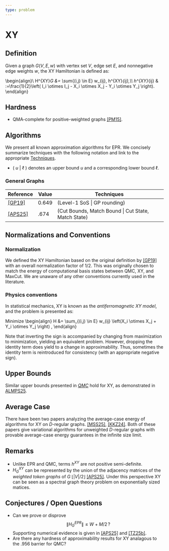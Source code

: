 ```yaml
---
type: problem
---
```


# XY

## Definition

Given a graph $G(V,E,w)$ with vertex set $V$, edge set $E$, and nonnegative edge weights $w$, the XY Hamiltonian is defined as:

\begin{align}\\
H^{XY}_G &=  \sum_{(i,j) \in E} w_{ij}\, h^{XY}_{ij},\\\\
h^{XY}_{ij} & :=\frac{1}{2}\left( I_i \otimes I_j - X_i \otimes X_j - Y_i \otimes Y_j \right).
\end{align}


## Hardness
* QMA-complete for positive-weighted graphs [[PM15]]({{site.baseurl}}/bib#PM15).

## Algorithms 

We present all known approximation algorithms for EPR. We concisely summarize techniques with the following notation and link to the appropriate [Techniques]({{site.baseurl}}/techniques).

* ( $u$ \| $\ell$ ) denotes an upper bound $u$ and a corresponding lower bound $\ell$. 


### General Graphs

| Reference   | Value      | Techniques                                     |
|-------------|------------|-------------------------------------------|
| [[GP19]]({{site.baseurl}}/bib#GP19)    | $0.649$      | (Level-1 SoS \| GP rounding)      |
| [[APS25]]({{site.baseurl}}/bib#ALMPS25)    | $.674$       | (Cut Bounds, Match Bound \| Cut State, Match State)   |


## Normalizations and Conventions

### Normalization 
We defined the XY Hamiltonian based on the original definition by [[GP19]]({{site.baseurl}}/bib#GP19) with an overall normalization factor of $1/2$. This was originally chosen to match the energy of computational basis states between QMC, XY, and MaxCut. We are unaware of any other conventions currently used in the literature.

### Physics conventions
In statistical mechanics, XY is known as the *antiferromagnetic XY model*, and the problem is presented as:

Minimize
\begin{align}
H &= \sum_{(i,j) \in E} w_{ij} \left(X_i \otimes X_j + Y_i \otimes Y_j \right)  \, 
\end{align}

Note that inverting the sign is accompanied by changing from maximization to minimization, yielding an equivalent problem. However, dropping the identity term does yield to a change in approximability. Thus, sometimes the identity term is reintroduced for consistency (with an appropriate negative sign). 

## Upper Bounds

Similar upper bounds presented in [$QMC$](({{site.baseurl}}/problems/QMC)) hold for XY, as demonstrated in [ALMPS25]({{site.baseurl}}/bib#ALMPS25).


## Average Case

There have been two papers analyzing the average-case energy of algorithms for XY on $D$-regular graphs. [[MSS25]]({{site.baseurl}}/bib#MSS24), [[KKZ24]]({{site.baseurl}}/bib#KKZ24). Both of these papers give variational algorithms for unweighted $D$-regular graphs with provable average-case energy guarantees in the infinite size limit. 


## Remarks

* Unlike EPR and QMC, terms $h^{XY}$ are not positive semi-definite.
* $H^{XY}_G$ can be represented by the union of the adjacency matrices of the *weighted token graphs* of $G$ $\lfloor|V|/2\rfloor$ [[APS25]]({{site.baseurl}}/bib#APS25). Under this perspective XY can be seen as a spectral graph theory problem on exponentially sized matices. 


## Conjectures / Open Questions
* Can we prove or disprove
$$\|H^{EPR}_G\| \le W + M/2\,?$$ Supporting numerical evidence is given in  [[APS25]]({{site.baseurl}}/bib#APS25) and [[TZ25b]]({{site.baseurl}}/bib#TZ25b). 
* Are there any hardness of approximability results for XY analagous to the $.956$ barrier for QMC?


<div style="padding-bottom: 300px"></div>
